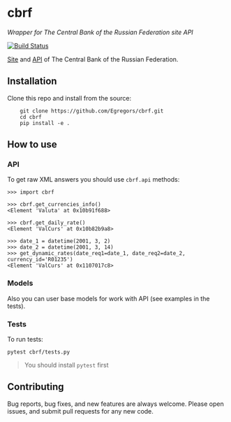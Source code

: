 # cbrf

_Wrapper for The Central Bank of the Russian Federation site API_

[![Build Status](https://travis-ci.org/Egregors/cbrf.svg?branch=master)](https://travis-ci.org/Egregors/django-silly-search)

[Site](http://www.cbr.ru/) and [API](http://www.cbr.ru/scripts/Root.asp?PrtId=SXML)
 of The Central Bank of the Russian Federation.
 
## Installation

Clone this repo and install from the source:
```
    git clone https://github.com/Egregors/cbrf.git
    cd cbrf
    pip install -e .
```

## How to use

### API

To get raw XML answers you should use `cbrf.api` methods:

```
>>> import cbrf

>>> cbrf.get_currencies_info()
<Element 'Valuta' at 0x10b91f688>

>>> cbrf.get_daily_rate()
<Element 'ValCurs' at 0x10b82b9a8>

>>> date_1 = datetime(2001, 3, 2)
>>> date_2 = datetime(2001, 3, 14)
>>> get_dynamic_rates(date_req1=date_1, date_req2=date_2, currency_id='R01235')
<Element 'ValCurs' at 0x1107017c8>
```

### Models

Also you can user base models for work with API (see examples in the tests).

### Tests

To run tests:

```
pytest cbrf/tests.py 
```
> You should install `pytest` first

## Contributing

Bug reports, bug fixes, and new features are always welcome. 
Please open issues, and submit pull requests for any new code.